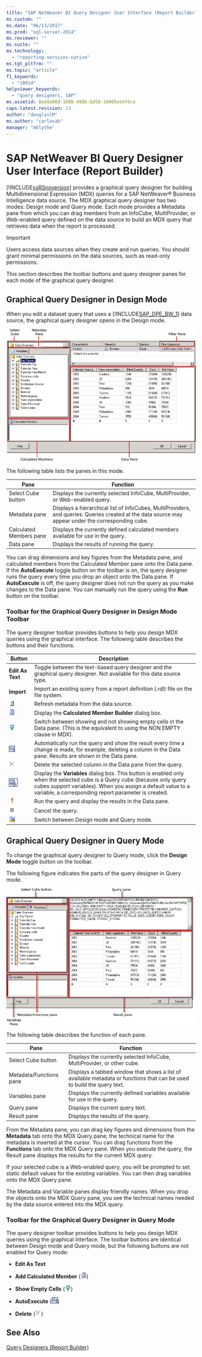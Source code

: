 ```yaml
---
title: "SAP NetWeaver BI Query Designer User Interface (Report Builder) | Microsoft Docs"
ms.custom: ""
ms.date: "06/13/2017"
ms.prod: "sql-server-2014"
ms.reviewer: ""
ms.suite: ""
ms.technology: 
  - "reporting-services-native"
ms.tgt_pltfrm: ""
ms.topic: "article"
f1_keywords: 
  - "10014"
helpviewer_keywords: 
  - "query designers, SAP"
ms.assetid: 8edda06d-1608-498b-bd50-10905e54f6ce
caps.latest.revision: 13
author: "douglaslM"
ms.author: "carlasab"
manager: "mblythe"
---
```

# SAP NetWeaver BI Query Designer User Interface (Report Builder)
  [!INCLUDE[ssRSnoversion](../../includes/ssrsnoversion-md.md)] provides a graphical query designer for building Multidimensional Expression (MDX) queries for a SAP NetWeaver® Business Intelligence data source. The MDX graphical query designer has two modes: Design mode and Query mode. Each mode provides a Metadata pane from which you can drag members from an InfoCube, MultiProvider, or Web-enabled query defined on the data source to build an MDX query that retrieves data when the report is processed.  
  
> [!IMPORTANT]  
>  Users access data sources when they create and run queries. You should grant minimal permissions on the data sources, such as read-only permissions.  
  
 This section describes the toolbar buttons and query designer panes for each mode of the graphical query designer.  
  
## Graphical Query Designer in Design Mode  
 When you edit a dataset query that uses a [!INCLUDE[SAP_DPE_BW_1](../../includes/sap-dpe-bw-1-md.md)] data source, the graphical query designer opens in the Design mode.  
  
 ![Query Designer using MDX in Design Mode](../../2014/reporting-services/media/rsqd-dssapbw-mdx-designmode.gif "Query Designer using MDX in Design Mode")  
  
 The following table lists the panes in this mode.  
  
|Pane|Function|  
|----------|--------------|  
|Select Cube button|Displays the currently selected InfoCube, MultiProvider, or Web-enabled query.|  
|Metadata pane|Displays a hierarchical list of InfoCubes, MultiProviders, and queries. Queries created at the data source may appear under the corresponding cube.|  
|Calculated Members pane|Displays the currently defined calculated members available for use in the query.|  
|Data pane|Displays the results of running the query.|  
  
 You can drag dimensions and key figures from the Metadata pane, and calculated members from the Calculated Member pane onto the Data pane. If the **AutoExecute** toggle button on the toolbar is on, the query designer runs the query every time you drop an object onto the Data pane. If **AutoExecute** is off, the query designer does not run the query as you make changes to the Data pane. You can manually run the query using the **Run** button on the toolbar.  
  
### Toolbar for the Graphical Query Designer in Design Mode Toolbar  
 The query designer toolbar provides buttons to help you design MDX queries using the graphical interface. The following table describes the buttons and their functions.  
  
|Button|Description|  
|------------|-----------------|  
|**Edit As Text**|Toggle between the text-based query designer and the graphical query designer. Not available for this data source type.|  
|**Import**|Import an existing query from a report definition (.rdl) file on the file system.|  
|![Refresh dataset fields](../../2014/reporting-services/media/rsqdicon-refreshfields.gif "Refresh dataset fields")|Refresh metadata from the data source.|  
|![Add calculated member](../../2014/analysis-services/media/rsqdicon-addcalculatedmember.gif "Add calculated member")|Display the **Calculated Member Builder** dialog box.|  
|![Toggle for show empty cells](../../2014/analysis-services/media/rsqdicon-showemptycells.gif "Toggle for show empty cells")|Switch between showing and not showing empty cells in the Data pane. (This is the equivalent to using the NON EMPTY clause in MDX).|  
|![AutoExecute the query](../../2014/analysis-services/media/rsqdicon-autoexecute.gif "AutoExecute the query")|Automatically run the query and show the result every time a change is made, for example, deleting a column in the Data pane. Results are shown in the Data pane.|  
|![Delete](../../2014/analysis-services/media/rsqdicon-delete.gif "Delete")|Delete the selected column in the Data pane from the query.|  
|![Icon for the Query Parameters dialog box](../../2014/analysis-services/media/iconqueryparameter.gif "Icon for the Query Parameters dialog box")|Display the **Variables** dialog box. This button is enabled only when the selected cube is a Query cube (because only query cubes support variables). When you assign a default value to a variable, a corresponding report parameter is created.|  
|![Run the query](../../2014/analysis-services/media/rsqdicon-run.gif "Run the query")|Run the query and display the results in the Data pane.|  
|![Cancel the query](../../2014/analysis-services/media/rsqdicon-cancel.gif "Cancel the query")|Cancel the query.|  
|![Switch to Design mode](../../2014/analysis-services/media/rsqdicon-designmode.gif "Switch to Design mode")|Switch between Design mode and Query mode.|  
  
## Graphical Query Designer in Query Mode  
 To change the graphical query designer to Query mode, click the **Design Mode** toggle button on the toolbar.  
  
 The following figure indicates the parts of the query designer in Query mode.  
  
 ![SAP BW MDX query designer in query view](../../2014/reporting-services/media/rsqd-dssapbw-mdx-querymode.gif "SAP BW MDX query designer in query view")  
  
 The following table describes the function of each pane.  
  
|Pane|Function|  
|----------|--------------|  
|Select Cube button|Displays the currently selected InfoCube, MultiProvider, or other cube.|  
|Metadata/Functions pane|Displays a tabbed window that shows a list of available metadata or functions that can be used to build the query text.|  
|Variables pane|Displays the currently defined variables available for use in the query.|  
|Query pane|Displays the current query text.|  
|Result pane|Displays the results of the query.|  
  
 From the Metadata pane, you can drag key figures and dimensions from the **Metadata** tab onto the MDX Query pane; the technical name for the metadata is inserted at the cursor. You can drag functions from the **Functions** tab onto the MDX Query pane. When you execute the query, the Result pane displays the results for the current MDX query.  
  
 If your selected cube is a Web-enabled query, you will be prompted to set static default values for the existing variables. You can then drag variables onto the MDX Query pane.  
  
 The Metadata and Variable panes display friendly names. When you drop the objects onto the MDX Query pane, you see the technical names needed by the data source entered into the MDX query.  
  
### Toolbar for the Graphical Query Designer in Query Mode  
 The query designer toolbar provides buttons to help you design MDX queries using the graphical interface. The toolbar buttons are identical between Design mode and Query mode, but the following buttons are not enabled for Query mode:  
  
-   **Edit As Text**  
  
-   **Add Calculated Member** (![Add calculated member](../../2014/analysis-services/media/rsqdicon-addcalculatedmember.gif "Add calculated member"))  
  
-   **Show Empty Cells** (![Toggle for show empty cells](../../2014/analysis-services/media/rsqdicon-showemptycells.gif "Toggle for show empty cells"))  
  
-   **AutoExecute** (![AutoExecute the query](../../2014/analysis-services/media/rsqdicon-autoexecute.gif "AutoExecute the query"))  
  
-   **Delete** (![Delete](../../2014/analysis-services/media/rsqdicon-delete.gif "Delete"))  
  
## See Also  
 [Query Designers &#40;Report Builder&#41;](../../2014/reporting-services/query-designers-report-builder.md)  
  
  